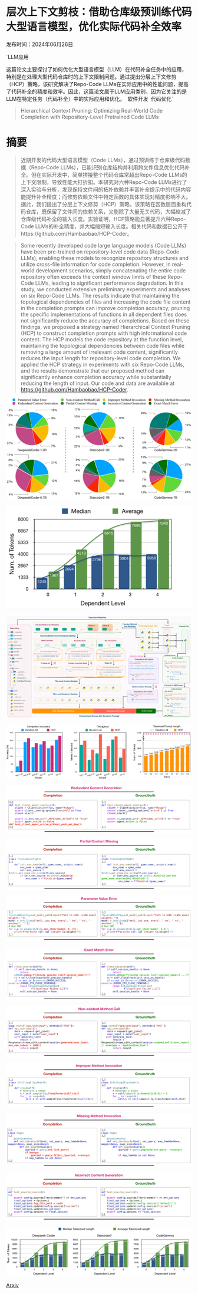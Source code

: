 # 层次上下文剪枝：借助仓库级预训练代码大型语言模型，优化实际代码补全效率

发布时间：2024年06月26日

`LLM应用

这篇论文主要探讨了如何优化大型语言模型（LLM）在代码补全任务中的应用，特别是在处理大型代码仓库时的上下文限制问题。通过提出分层上下文修剪（HCP）策略，该研究解决了Repo-Code LLMs在实际应用中的性能问题，提高了代码补全的精度和效率。因此，这篇论文属于LLM应用类别，因为它关注的是LLM在特定任务（代码补全）中的实际应用和优化。` `软件开发` `代码优化`

> Hierarchical Context Pruning: Optimizing Real-World Code Completion with Repository-Level Pretrained Code LLMs

# 摘要

> 近期开发的代码大型语言模型（Code LLMs），通过预训练于仓库级代码数据（Repo-Code LLMs），已能识别仓库结构并利用跨文件信息优化代码补全。但在实际开发中，简单拼接整个代码仓库常超出Repo-Code LLMs的上下文限制，导致性能大打折扣。本研究对六种Repo-Code LLMs进行了深入实验与分析，发现保持文件间的拓扑依赖并丰富补全提示中的代码内容能提升补全精度；而修剪依赖文件中特定函数的具体实现对精度影响不大。据此，我们提出了分层上下文修剪（HCP）策略，该策略在函数层面重构代码仓库，既保留了文件间的依赖关系，又剔除了大量无关代码，大幅缩减了仓库级代码补全的输入长度。实验证明，HCP策略能显著提升六种Repo-Code LLMs的补全精度，并大幅缩短输入长度。相关代码和数据已公开于https://github.com/Hambaobao/HCP-Coder。

> Some recently developed code large language models (Code LLMs) have been pre-trained on repository-level code data (Repo-Code LLMs), enabling these models to recognize repository structures and utilize cross-file information for code completion. However, in real-world development scenarios, simply concatenating the entire code repository often exceeds the context window limits of these Repo-Code LLMs, leading to significant performance degradation. In this study, we conducted extensive preliminary experiments and analyses on six Repo-Code LLMs. The results indicate that maintaining the topological dependencies of files and increasing the code file content in the completion prompts can improve completion accuracy; pruning the specific implementations of functions in all dependent files does not significantly reduce the accuracy of completions. Based on these findings, we proposed a strategy named Hierarchical Context Pruning (HCP) to construct completion prompts with high informational code content. The HCP models the code repository at the function level, maintaining the topological dependencies between code files while removing a large amount of irrelevant code content, significantly reduces the input length for repository-level code completion. We applied the HCP strategy in experiments with six Repo-Code LLMs, and the results demonstrate that our proposed method can significantly enhance completion accuracy while substantially reducing the length of input. Our code and data are available at https://github.com/Hambaobao/HCP-Coder.

![层次上下文剪枝：借助仓库级预训练代码大型语言模型，优化实际代码补全效率](../../../paper_images/2406.18294/x1.png)

![层次上下文剪枝：借助仓库级预训练代码大型语言模型，优化实际代码补全效率](../../../paper_images/2406.18294/x2.png)

![层次上下文剪枝：借助仓库级预训练代码大型语言模型，优化实际代码补全效率](../../../paper_images/2406.18294/x3.png)

![层次上下文剪枝：借助仓库级预训练代码大型语言模型，优化实际代码补全效率](../../../paper_images/2406.18294/x4.png)

![层次上下文剪枝：借助仓库级预训练代码大型语言模型，优化实际代码补全效率](../../../paper_images/2406.18294/x5.png)

![层次上下文剪枝：借助仓库级预训练代码大型语言模型，优化实际代码补全效率](../../../paper_images/2406.18294/x6.png)

![层次上下文剪枝：借助仓库级预训练代码大型语言模型，优化实际代码补全效率](../../../paper_images/2406.18294/x7.png)

![层次上下文剪枝：借助仓库级预训练代码大型语言模型，优化实际代码补全效率](../../../paper_images/2406.18294/x8.png)

![层次上下文剪枝：借助仓库级预训练代码大型语言模型，优化实际代码补全效率](../../../paper_images/2406.18294/x9.png)

![层次上下文剪枝：借助仓库级预训练代码大型语言模型，优化实际代码补全效率](../../../paper_images/2406.18294/x10.png)

![层次上下文剪枝：借助仓库级预训练代码大型语言模型，优化实际代码补全效率](../../../paper_images/2406.18294/x11.png)

![层次上下文剪枝：借助仓库级预训练代码大型语言模型，优化实际代码补全效率](../../../paper_images/2406.18294/x12.png)

![层次上下文剪枝：借助仓库级预训练代码大型语言模型，优化实际代码补全效率](../../../paper_images/2406.18294/x13.png)

[Arxiv](https://arxiv.org/abs/2406.18294)